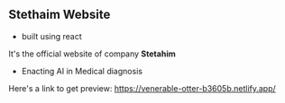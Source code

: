 ## Stethaim Website
- built using react 

It's the official website of company **Stetahim** 
- Enacting AI in Medical diagnosis

Here's a link to get preview:
https://venerable-otter-b3605b.netlify.app/
